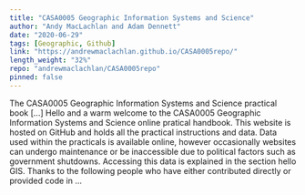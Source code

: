 ```yaml
---
title: "CASA0005 Geographic Information Systems and Science"
author: "Andy MacLachlan and Adam Dennett"
date: "2020-06-29"
tags: [Geographic, Github]
link: "https://andrewmaclachlan.github.io/CASA0005repo/"
length_weight: "32%"
repo: "andrewmaclachlan/CASA0005repo"
pinned: false
---
```


The CASA0005 Geographic Information Systems and Science practical book [...] Hello and a warm welcome to the CASA0005 Geographic Information Systems and Science online pratical handbook. This website is hosted on GitHub and holds all the practical instructions and data. Data used within the practicals is available online, however occasionally websites can undergo maintenance or be inaccessible due to political factors such as government shutdowns. Accessing this data is explained in the section hello GIS. Thanks to the following people who have either contributed directly or provided code in ...
